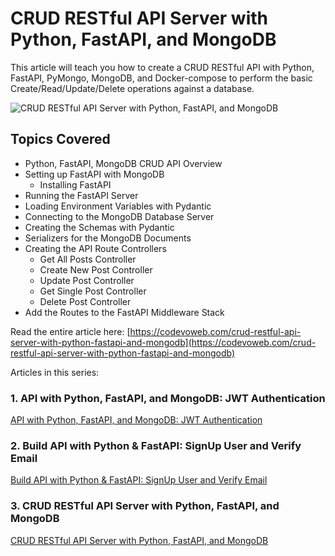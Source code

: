 #  CRUD RESTful API Server with Python, FastAPI, and MongoDB

This article will teach you how to create a CRUD RESTful API with Python, FastAPI, PyMongo, MongoDB, and Docker-compose to perform the basic Create/Read/Update/Delete operations against a database.

![CRUD RESTful API Server with Python, FastAPI, and MongoDB](https://codevoweb.com/wp-content/uploads/2022/07/CRUD-RESTful-API-Server-with-Python-FastAPI-and-MongoDB.webp)

## Topics Covered

- Python, FastAPI, MongoDB CRUD API Overview
- Setting up FastAPI with MongoDB
    - Installing FastAPI
- Running the FastAPI Server
- Loading Environment Variables with Pydantic
- Connecting to the MongoDB Database Server
- Creating the Schemas with Pydantic
- Serializers for the MongoDB Documents
- Creating the API Route Controllers
    - Get All Posts Controller
    - Create New Post Controller
    - Update Post Controller
    - Get Single Post Controller
    - Delete Post Controller
- Add the Routes to the FastAPI Middleware Stack

Read the entire article here: [https://codevoweb.com/crud-restful-api-server-with-python-fastapi-and-mongodb](https://codevoweb.com/crud-restful-api-server-with-python-fastapi-and-mongodb)

Articles in this series:

### 1. API with Python, FastAPI, and MongoDB: JWT Authentication

[API with Python, FastAPI, and MongoDB: JWT Authentication](https://codevoweb.com/api-with-python-fastapi-and-mongodb-jwt-authentication)

### 2. Build API with Python & FastAPI: SignUp User and Verify Email

[Build API with Python & FastAPI: SignUp User and Verify Email](https://codevoweb.com/api-with-python-fastapi-signup-user-and-verify-email)

### 3. CRUD RESTful API Server with Python, FastAPI, and MongoDB

[CRUD RESTful API Server with Python, FastAPI, and MongoDB](https://codevoweb.com/crud-restful-api-server-with-python-fastapi-and-mongodb)
